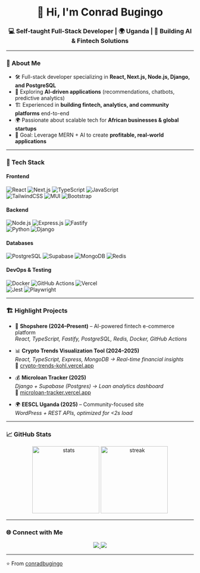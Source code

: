 <!-- Conrad Bugingo | GitHub Profile README -->

<h1 align="center">👋 Hi, I'm Conrad Bugingo</h1>
<h3 align="center">💻 Self-taught Full-Stack Developer | 🌍 Uganda | 🚀 Building AI & Fintech Solutions</h3>

---

### 🌟 About Me  
- 🛠️ Full-stack developer specializing in **React, Next.js, Node.js, Django, and PostgreSQL**  
- 🤖 Exploring **AI-driven applications** (recommendations, chatbots, predictive analytics)  
- 🏗️ Experienced in **building fintech, analytics, and community platforms** end-to-end  
- 🌍 Passionate about scalable tech for **African businesses & global startups**  
- 🎯 Goal: Leverage MERN + AI to create **profitable, real-world applications**  

---

### 🚀 Tech Stack  

#### Frontend  
![React](https://img.shields.io/badge/React-61DAFB?style=for-the-badge&logo=react&logoColor=black) 
![Next.js](https://img.shields.io/badge/Next.js-000000?style=for-the-badge&logo=nextdotjs) 
![TypeScript](https://img.shields.io/badge/TypeScript-3178C6?style=for-the-badge&logo=typescript&logoColor=white) 
![JavaScript](https://img.shields.io/badge/JavaScript-ES6+-F7DF1E?style=for-the-badge&logo=javascript&logoColor=black)  
![TailwindCSS](https://img.shields.io/badge/TailwindCSS-38B2AC?style=for-the-badge&logo=tailwindcss&logoColor=white) 
![MUI](https://img.shields.io/badge/MUI-007FFF?style=for-the-badge&logo=mui&logoColor=white) 
![Bootstrap](https://img.shields.io/badge/Bootstrap-563D7C?style=for-the-badge&logo=bootstrap&logoColor=white)  

#### Backend  
![Node.js](https://img.shields.io/badge/Node.js-339933?style=for-the-badge&logo=nodedotjs&logoColor=white) 
![Express.js](https://img.shields.io/badge/Express.js-000000?style=for-the-badge&logo=express&logoColor=white) 
![Fastify](https://img.shields.io/badge/Fastify-202020?style=for-the-badge&logo=fastify&logoColor=white)  
![Python](https://img.shields.io/badge/Python-3776AB?style=for-the-badge&logo=python&logoColor=white) 
![Django](https://img.shields.io/badge/Django-092E20?style=for-the-badge&logo=django&logoColor=white)  

#### Databases  
![PostgreSQL](https://img.shields.io/badge/PostgreSQL-4169E1?style=for-the-badge&logo=postgresql&logoColor=white) 
![Supabase](https://img.shields.io/badge/Supabase-3FCF8E?style=for-the-badge&logo=supabase&logoColor=white) 
![MongoDB](https://img.shields.io/badge/MongoDB-47A248?style=for-the-badge&logo=mongodb&logoColor=white) 
![Redis](https://img.shields.io/badge/Redis-DC382D?style=for-the-badge&logo=redis&logoColor=white)  

#### DevOps & Testing  
![Docker](https://img.shields.io/badge/Docker-2496ED?style=for-the-badge&logo=docker&logoColor=white) 
![GitHub Actions](https://img.shields.io/badge/GitHub%20Actions-2088FF?style=for-the-badge&logo=githubactions&logoColor=white) 
![Vercel](https://img.shields.io/badge/Vercel-000000?style=for-the-badge&logo=vercel&logoColor=white)  
![Jest](https://img.shields.io/badge/Jest-C21325?style=for-the-badge&logo=jest&logoColor=white) 
![Playwright](https://img.shields.io/badge/Playwright-2EAD33?style=for-the-badge&logo=playwright&logoColor=white)  

---

### 🏗️ Highlight Projects  

- 🛒 **Shopshere (2024–Present)** – AI-powered fintech e-commerce platform  
   *React, TypeScript, Fastify, PostgreSQL, Redis, Docker, GitHub Actions*  

- 📊 **Crypto Trends Visualization Tool (2024–2025)**  
   *React, TypeScript, Express, MongoDB → Real-time financial insights*  
   🔗 [crypto-trends-kohl.vercel.app](https://crypto-trends-kohl.vercel.app)  

- 💰 **Microloan Tracker (2025)**  
   *Django + Supabase (Postgres) → Loan analytics dashboard*  
   🔗 [microloan-tracker.vercel.app](https://microloan-tracker.vercel.app)  

- 🌍 **EESCL Uganda (2025)** – Community-focused site  
   *WordPress + REST APIs, optimized for <2s load*  

---

### 📈 GitHub Stats  
<p align="center">
  <img src="https://github-readme-stats.vercel.app/api?username=conradbugingo&show_icons=true&theme=radical" alt="stats" height="180"/>
  <img src="https://github-readme-streak-stats.herokuapp.com/?user=conradbugingo&theme=radical" alt="streak" height="180"/>
</p>

---

### 🌐 Connect with Me  
<p align="center">
  <a href="https://www.linkedin.com/in/conrad-mbaziira-0520531a/" target="_blank">
    <img src="https://img.shields.io/badge/LinkedIn-0077B5?style=for-the-badge&logo=linkedin&logoColor=white" />
  </a>
  <a href="mailto:cpbmbaz57@gmail.com">
    <img src="https://img.shields.io/badge/Email-D14836?style=for-the-badge&logo=gmail&logoColor=white" />
  </a>
</p>

---

⭐️ From [conradbugingo](https://github.com/conradbugingo)


<!--
**ConradPB/ConradPB** is a ✨ _special_ ✨ repository because its `README.md` (this file) appears on your GitHub profile.

Here are some ideas to get you started:

- 🔭 I’m currently working on ...
- 🌱 I’m currently learning ...
- 👯 I’m looking to collaborate on ...
- 🤔 I’m looking for help with ...
- 💬 Ask me about ...
- 📫 How to reach me: ...
- 😄 Pronouns: ...
- ⚡ Fun fact: ...
-->
